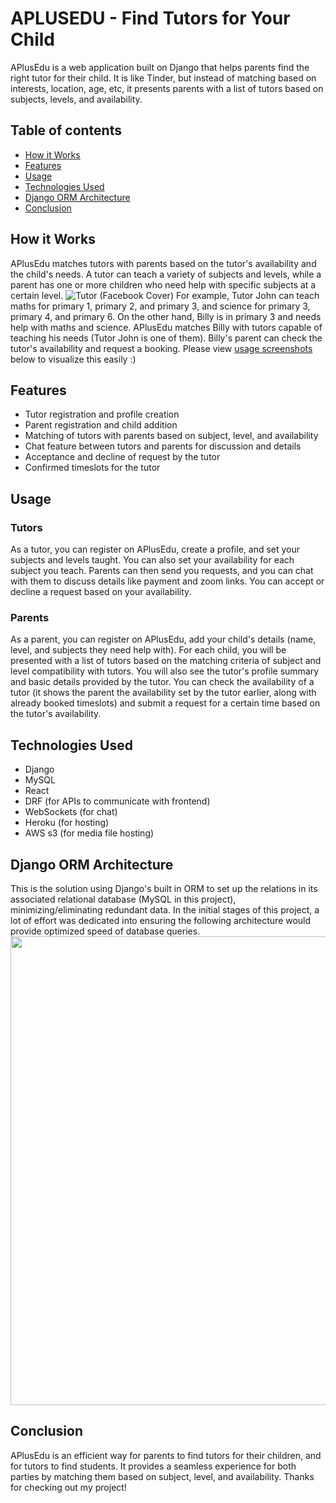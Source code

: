 # APLUSEDU - Find Tutors for Your Child
APlusEdu is a web application built on Django that helps parents find the right tutor for their child. It is like Tinder, but instead of matching based on interests, location, age, etc, it presents parents with a list of tutors based on subjects, levels, and availability.

## Table of contents
* [How it Works](#how-it-works)
* [Features](#features)
* [Usage](#usage)
* [Technologies Used](#technologies-used)
* [Django ORM Architecture](#django-orm-architecture)
* [Conclusion](#conclusion)

## How it Works
APlusEdu matches tutors with parents based on the tutor's availability and the child's needs. A tutor can teach a variety of subjects and levels, while a parent has one or more children who need help with specific subjects at a certain level.
![Tutor (Facebook Cover)](https://user-images.githubusercontent.com/88143539/231545411-348c867d-c5f0-4e0f-b601-772874f2fd77.png)
For example, Tutor John can teach maths for primary 1, primary 2, and primary 3, and science for primary 3, primary 4, and primary 6. On the other hand, Billy is in primary 3 and needs help with maths and science. APlusEdu matches Billy with tutors capable of teaching his needs (Tutor John is one of them). Billy's parent can check the tutor's availability and request a booking. Please view [usage screenshots](#usage) below to visualize this easily :)

## Features
- Tutor registration and profile creation
- Parent registration and child addition
- Matching of tutors with parents based on subject, level, and availability
- Chat feature between tutors and parents for discussion and details
- Acceptance and decline of request by the tutor
- Confirmed timeslots for the tutor
## Usage
### Tutors
As a tutor, you can register on APlusEdu, create a profile, and set your subjects and levels taught. You can also set your availability for each subject you teach. Parents can then send you requests, and you can chat with them to discuss details like payment and zoom links. You can accept or decline a request based on your availability.

### Parents
As a parent, you can register on APlusEdu, add your child's details (name, level, and subjects they need help with). For each child, you will be presented with a list of tutors based on the matching criteria of subject and level compatibility with tutors. You will also see the tutor's profile summary and basic details provided by the tutor. You can check the availability of a tutor (it shows the parent the availability set by the tutor earlier, along with already booked timeslots) and submit a request for a certain time based on the tutor's availability.

## Technologies Used
- Django
- MySQL
- React 
- DRF (for APIs to communicate with frontend)
- WebSockets (for chat)
- Heroku (for hosting)
- AWS s3 (for media file hosting)

## Django ORM Architecture 
This is the solution using Django's built in ORM to set up the relations in its associated relational database (MySQL in this project), minimizing/eliminating redundant data. In the initial stages of this project, a lot of effort was dedicated into ensuring the following architecture would provide optimized speed of database queries.
<img src="https://user-images.githubusercontent.com/88143539/231529852-2d22a5d1-590c-44aa-9a51-52c23dc1f02d.png" width="750" height="750">



## Conclusion
APlusEdu is an efficient way for parents to find tutors for their children, and for tutors to find students. It provides a seamless experience for both parties by matching them based on subject, level, and availability. Thanks for checking out my project!
